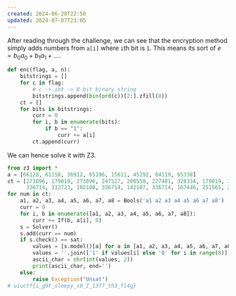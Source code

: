 ```yaml
---
created: 2024-06-28T22:58
updated: 2024-07-07T23:05
---
```


After reading through the challenge, we can see that the encryption method simply adds numbers from `a[i]` where `i`th bit is `1`.
This means its sort of $e=b_0a_0+b_1a_1+\dots$.

```python
def enc(flag, a, n):
    bitstrings = []
    for c in flag:
        # c -> int -> 8-bit binary string
        bitstrings.append(bin(ord(c))[2:].zfill(8))
    ct = []
    for bits in bitstrings:
        curr = 0
        for i, b in enumerate(bits):
            if b == "1":
                curr += a[i]
        ct.append(curr)
```

We can hence solve it with Z3.

```python
from z3 import *
a = [66128, 61158, 36912, 65196, 15611, 45292, 84119, 65338]
ct = [273896, 179019, 273896, 247527, 208558, 227481, 328334, 179019, 336714, 292819, 102108, 208558, 336714, 312723, 158973, 208700, 208700, 163266, 244215,
      336714, 312723, 102108, 336714, 142107, 336714, 167446, 251565, 227481, 296857, 336714, 208558, 113681, 251565, 336714, 227481, 158973, 147400, 292819, 289507]
for num in ct:
    a1, a2, a3, a4, a5, a6, a7, a8 = Bools('a1 a2 a3 a4 a5 a6 a7 a8')
    curr = 0
    for i, b in enumerate([a1, a2, a3, a4, a5, a6, a7, a8]):
        curr += If(b, a[i], 0)
    s = Solver()
    s.add(curr == num)
    if s.check() == sat:
        values = [s.model()[a] for a in [a1, a2, a3, a4, a5, a6, a7, a8]]
        values = ''.join(['1' if values[i] else '0' for i in range(8)])
        ascii_char = chr(int(values, 2))
        print(ascii_char, end='')
    else:
        raise Exception("Unsat")
# uiuctf{i_g0t_sleepy_s0_I_13f7_th3_fl4g}
```
